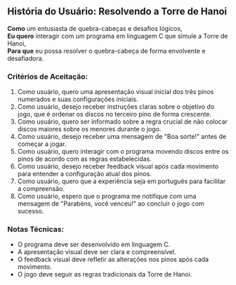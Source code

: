## História do Usuário: Resolvendo a Torre de Hanoi

**Como** um entusiasta de quebra-cabeças e desafios lógicos,  
**Eu quero** interagir com um programa em linguagem C que simule a Torre de Hanoi,  
**Para que** eu possa resolver o quebra-cabeça de forma envolvente e desafiadora.

### Critérios de Aceitação:

1. Como usuário, quero uma apresentação visual inicial dos três pinos numerados e suas configurações iniciais.
2. Como usuário, desejo receber instruções claras sobre o objetivo do jogo, que é ordenar os discos no terceiro pino de forma crescente.
3. Como usuário, quero ser informado sobre a regra crucial de não colocar discos maiores sobre os menores durante o jogo.
4. Como usuário, desejo receber uma mensagem de "Boa sorte!" antes de começar a jogar.
5. Como usuário, quero interagir com o programa movendo discos entre os pinos de acordo com as regras estabelecidas.
6. Como usuário, desejo receber feedback visual após cada movimento para entender a configuração atual dos pinos.
7. Como usuário, quero que a experiência seja em português para facilitar a compreensão.
8. Como usuário, espero que o programa me notifique com uma mensagem de "Parabéns, você venceu!" ao concluir o jogo com sucesso.

### Notas Técnicas:

- O programa deve ser desenvolvido em linguagem C.
- A apresentação visual deve ser clara e compreensível.
- O feedback visual deve refletir as alterações nos pinos após cada movimento.
- O jogo deve seguir as regras tradicionais da Torre de Hanoi.
